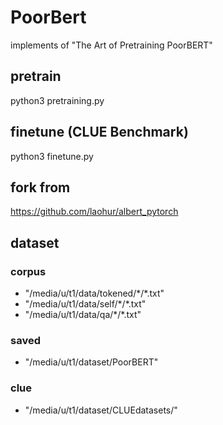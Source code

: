 # PoorBert

 implements of "The Art of Pretraining PoorBERT"

## pretrain
  python3  pretraining.py 

## finetune (CLUE Benchmark)

  python3  finetune.py


## fork from

https://github.com/laohur/albert_pytorch

## dataset
### corpus
* "/media/u/t1/data/tokened/\*/\*.txt"
* "/media/u/t1/data/self/\*/\*.txt"
* "/media/u/t1/data/qa/\*/\*.txt"

### saved 
* "/media/u/t1/dataset/PoorBERT"

### clue
* "/media/u/t1/dataset/CLUEdatasets/" 